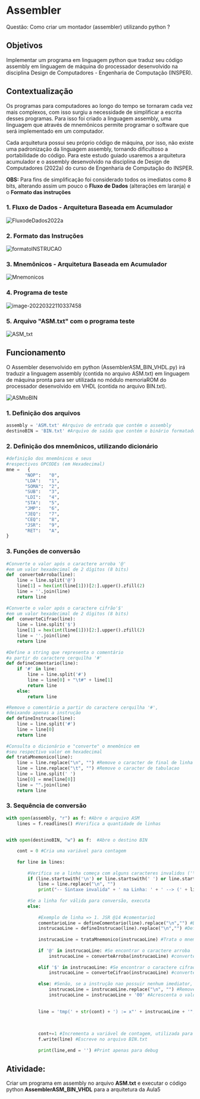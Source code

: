 # Assembler

Questão: Como criar um montador (assembler) utilizando python ?

## Objetivos

Implementar um programa em linguagem python que traduz seu código assembly em linguagem de máquina do processador desenvolvido na disciplina Design de Computadores - Engenharia de Computação (INSPER).

## Contextualização

Os programas para computadores ao longo do tempo se tornaram cada vez mais complexos, com isso surgiu a necessidade de simplificar a escrita desses programas. Para isso foi criado a linguagem assembly, uma linguagem que através de mnemônicos permite programar o software que será implementado em um computador.

Cada arquitetura possui seu próprio código de máquina, por isso, não existe uma padronização da linguagem assembly, tornando dificultoso a portabilidade do código. Para este estudo guiado usaremos a arquitetura acumulador e o assembly desenvolvido na disciplina de Design de Computadores (2022a) do curso de Engenharia de Computação do INSPER.

**OBS:** Para fins de simplificação foi considerado todos os imediatos como 8  bits, alterando assim um pouco o **Fluxo de Dados** (alterações em laranja) e o **Formato das instruções**



### 1. Fluxo de Dados - Arquitetura Baseada em Acumulador



![FluxodeDados2022a](imgs/FluxodeDados2022a.svg)



### 2. Formato das Instruções

![formatoINSTRUCAO](imgs/formatoINSTRUCAO.svg)



### 3. Mnemônicos - Arquitetura Baseada em Acumulador

![Mnemonicos](imgs/Mnemonicos.png)



### 4. Programa de teste



![image-20220322110337458](imgs/ProgramaTeste.png)



### 5. Arquivo "ASM.txt" com o programa teste

![ASM_txt](imgs/ASM_txt.png)



## Funcionamento

O Assembler desenvolvido em python (AssemblerASM_BIN_VHDL.py) irá traduzir a linguagem assembly (contida no arquivo ASM.txt) em linguagem de máquina pronta para ser utilizada no módulo memoriaROM do processador desenvolvido em VHDL (contida no arquivo BIN.txt).



![ASMtoBIN](imgs/ASMtoBIN.svg)



### 1. Definição dos arquivos

```python
assembly = 'ASM.txt' #Arquivo de entrada que contém o assembly
destinoBIN = 'BIN.txt' #Arquivo de saída que contém o binário formatado para VHDL
```



### 2. Definição dos mnemônicos, utilizando dicionário

```python
#definição dos mnemônicos e seus
#respectivos OPCODEs (em Hexadecimal)
mne =	{ 
       "NOP":   "0",
       "LDA":   "1",
       "SOMA":  "2",
       "SUB":   "3",
       "LDI":   "4",
       "STA":   "5",
       "JMP":   "6",
       "JEQ":   "7",
       "CEQ":   "8",
       "JSR":   "9",
       "RET":   "A",
}
```

### 3. Funções de conversão

```python
#Converte o valor após o caractere arroba '@'
#em um valor hexadecimal de 2 dígitos (8 bits)
def  converteArroba(line):
    line = line.split('@')
    line[1] = hex(int(line[1]))[2:].upper().zfill(2)
    line = ''.join(line)
    return line
 
#Converte o valor após o caractere cifrão'$'
#em um valor hexadecimal de 2 dígitos (8 bits) 
def  converteCifrao(line):
    line = line.split('$')
    line[1] = hex(int(line[1]))[2:].upper().zfill(2)
    line = ''.join(line)
    return line
        
#Define a string que representa o comentário
#a partir do caractere cerquilha '#'
def defineComentario(line):
    if '#' in line:
        line = line.split('#')
        line = line[0] + "\t#" + line[1]
        return line
    else:
        return line

#Remove o comentário a partir do caractere cerquilha '#',
#deixando apenas a instrução
def defineInstrucao(line):
    line = line.split('#')
    line = line[0]
    return line
    
#Consulta o dicionário e "converte" o mnemônico em
#seu respectivo valor em hexadecimal
def trataMnemonico(line):
    line = line.replace("\n", "") #Remove o caracter de final de linha
    line = line.replace("\t", "") #Remove o caracter de tabulacao
    line = line.split(' ')
    line[0] = mne[line[0]]
    line = "".join(line)
    return line
```

### 3. Sequência de conversão

```python
with open(assembly, "r") as f: #Abre o arquivo ASM
    lines = f.readlines() #Verifica a quantidade de linhas
    
    
with open(destinoBIN, "w") as f:  #Abre o destino BIN

    cont = 0 #Cria uma variável para contagem
    
    for line in lines:        
        
        #Verifica se a linha começa com alguns caracteres invalidos ('\n' ou ' ' ou '#')
        if (line.startswith('\n') or line.startswith(' ') or line.startswith('#')):
            line = line.replace("\n", "")
            print("-- Sintaxe invalida" + ' na Linha: ' + ' --> (' + line + ')') #Print apenas para debug
        
        #Se a linha for válida para conversão, executa
        else:
            
            #Exemplo de linha => 1. JSR @14 #comentario1
            comentarioLine = defineComentario(line).replace("\n","") #Define o comentário da linha. Ex: #comentario1
            instrucaoLine = defineInstrucao(line).replace("\n","") #Define a instrução. Ex: JSR @14
            
            instrucaoLine = trataMnemonico(instrucaoLine) #Trata o mnemonico. Ex(JSR @14): x"9" @14
                  
            if '@' in instrucaoLine: #Se encontrar o caractere arroba '@' 
                instrucaoLine = converteArroba(instrucaoLine) #converte o número após o caractere Ex(JSR @14): x"9" x"0E"
                    
            elif '$' in instrucaoLine: #Se encontrar o caractere cifrao '$' 
                instrucaoLine = converteCifrao(instrucaoLine) #converte o número após o caractere Ex(LDI $5): x"4" x"05"
                
            else: #Senão, se a instrução nao possuir nenhum imediator, ou seja, nao conter '@' ou '$'
                instrucaoLine = instrucaoLine.replace("\n", "") #Remove a quebra de linha
                instrucaoLine = instrucaoLine + '00' #Acrescenta o valor x"00". Ex(RET): x"A" x"00"
                
            
            line = 'tmp(' + str(cont) + ') := x"' + instrucaoLine + '";\t-- ' + comentarioLine + '\n'  #Formata para o arquivo BIN
                                                                                                       #Entrada => 1. JSR @14 #comentario1
                                                                                                       #Saída =>   1. tmp(0) := x"90E";	-- JSR @14 	#comentario1
                                        
            cont+=1 #Incrementa a variável de contagem, utilizada para incrementar as posições de memória no VHDL
            f.write(line) #Escreve no arquivo BIN.txt
            
            print(line,end = '') #Print apenas para debug
```

## Atividade:

Criar um programa em assembly no arquivo **ASM.txt** e executar o código python  **AssemblerASM_BIN_VHDL** para a arquitetura da Aula5

